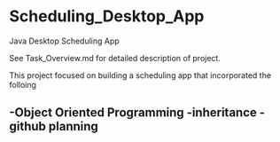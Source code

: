 # Scheduling_Desktop_App

Java Desktop Scheduling App

See Task_Overview.md for detailed description of project.

This project focused on building a scheduling app that incorporated the folloing

-Object Oriented Programming
-inheritance
-github planning
-
